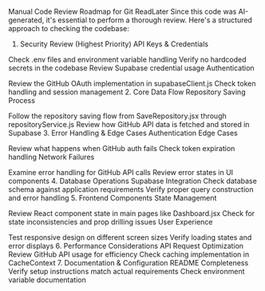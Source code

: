 Manual Code Review Roadmap for Git ReadLater
Since this code was AI-generated, it's essential to perform a thorough review. Here's a structured approach to checking the codebase:

1. Security Review (Highest Priority)
API Keys & Credentials

Check .env files and environment variable handling
Verify no hardcoded secrets in the codebase
Review Supabase credential usage
Authentication

Review the GitHub OAuth implementation in supabaseClient.js
Check token handling and session management
2. Core Data Flow
Repository Saving Process

Follow the repository saving flow from SaveRepository.jsx through repositoryService.js
Review how GitHub API data is fetched and stored in Supabase
3. Error Handling & Edge Cases
Authentication Edge Cases

Review what happens when GitHub auth fails
Check token expiration handling
Network Failures

Examine error handling for GitHub API calls
Review error states in UI components
4. Database Operations
Supabase Integration
Check database schema against application requirements
Verify proper query construction and error handling
5. Frontend Components
State Management

Review React component state in main pages like Dashboard.jsx
Check for state inconsistencies and prop drilling issues
User Experience

Test responsive design on different screen sizes
Verify loading states and error displays
6. Performance Considerations
API Request Optimization
Review GitHub API usage for efficiency
Check caching implementation in CacheContext
7. Documentation & Configuration
README Completeness
Verify setup instructions match actual requirements
Check environment variable documentation